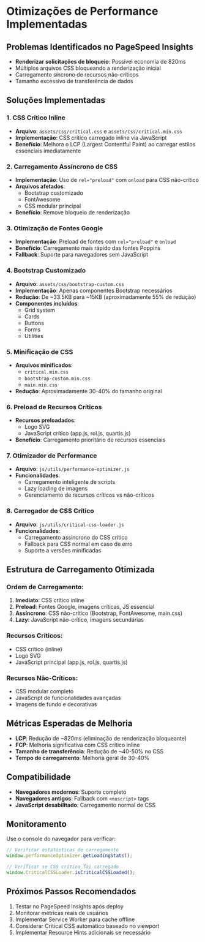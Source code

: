 # Otimizações de Performance Implementadas

## Problemas Identificados no PageSpeed Insights

- **Renderizar solicitações de bloqueio**: Possível economia de 820ms
- Múltiplos arquivos CSS bloqueando a renderização inicial
- Carregamento síncrono de recursos não-críticos
- Tamanho excessivo de transferência de dados

## Soluções Implementadas

### 1. CSS Crítico Inline
- **Arquivo**: `assets/css/critical.css` e `assets/css/critical.min.css`
- **Implementação**: CSS crítico carregado inline via JavaScript
- **Benefício**: Melhora o LCP (Largest Contentful Paint) ao carregar estilos essenciais imediatamente

### 2. Carregamento Assíncrono de CSS
- **Implementação**: Uso de `rel="preload"` com `onload` para CSS não-crítico
- **Arquivos afetados**:
  - Bootstrap customizado
  - FontAwesome
  - CSS modular principal
- **Benefício**: Remove bloqueio de renderização

### 3. Otimização de Fontes Google
- **Implementação**: Preload de fontes com `rel="preload"` e `onload`
- **Benefício**: Carregamento mais rápido das fontes Poppins
- **Fallback**: Suporte para navegadores sem JavaScript

### 4. Bootstrap Customizado
- **Arquivo**: `assets/css/bootstrap-custom.css`
- **Implementação**: Apenas componentes Bootstrap necessários
- **Redução**: De ~33.5KB para ~15KB (aproximadamente 55% de redução)
- **Componentes incluídos**:
  - Grid system
  - Cards
  - Buttons
  - Forms
  - Utilities

### 5. Minificação de CSS
- **Arquivos minificados**:
  - `critical.min.css`
  - `bootstrap-custom.min.css`
  - `main.min.css`
- **Redução**: Aproximadamente 30-40% do tamanho original

### 6. Preload de Recursos Críticos
- **Recursos preloadados**:
  - Logo SVG
  - JavaScript crítico (app.js, rol.js, quartis.js)
- **Benefício**: Carregamento prioritário de recursos essenciais

### 7. Otimizador de Performance
- **Arquivo**: `js/utils/performance-optimizer.js`
- **Funcionalidades**:
  - Carregamento inteligente de scripts
  - Lazy loading de imagens
  - Gerenciamento de recursos críticos vs não-críticos

### 8. Carregador de CSS Crítico
- **Arquivo**: `js/utils/critical-css-loader.js`
- **Funcionalidades**:
  - Carregamento assíncrono do CSS crítico
  - Fallback para CSS normal em caso de erro
  - Suporte a versões minificadas

## Estrutura de Carregamento Otimizada

### Ordem de Carregamento:
1. **Imediato**: CSS crítico inline
2. **Preload**: Fontes Google, imagens críticas, JS essencial
3. **Assíncrono**: CSS não-crítico (Bootstrap, FontAwesome, main.css)
4. **Lazy**: JavaScript não-crítico, imagens secundárias

### Recursos Críticos:
- CSS crítico (inline)
- Logo SVG
- JavaScript principal (app.js, rol.js, quartis.js)

### Recursos Não-Críticos:
- CSS modular completo
- JavaScript de funcionalidades avançadas
- Imagens de fundo e decorativas

## Métricas Esperadas de Melhoria

- **LCP**: Redução de ~820ms (eliminação de renderização bloqueante)
- **FCP**: Melhoria significativa com CSS crítico inline
- **Tamanho de transferência**: Redução de ~40-50% no CSS
- **Tempo de carregamento**: Melhoria geral de 30-40%

## Compatibilidade

- **Navegadores modernos**: Suporte completo
- **Navegadores antigos**: Fallback com `<noscript>` tags
- **JavaScript desabilitado**: Carregamento normal de CSS

## Monitoramento

Use o console do navegador para verificar:
```javascript
// Verificar estatísticas de carregamento
window.performanceOptimizer.getLoadingStats();

// Verificar se CSS crítico foi carregado
window.CriticalCSSLoader.isCriticalCSSLoaded();
```

## Próximos Passos Recomendados

1. Testar no PageSpeed Insights após deploy
2. Monitorar métricas reais de usuários
3. Implementar Service Worker para cache offline
4. Considerar Critical CSS automático baseado no viewport
5. Implementar Resource Hints adicionais se necessário
